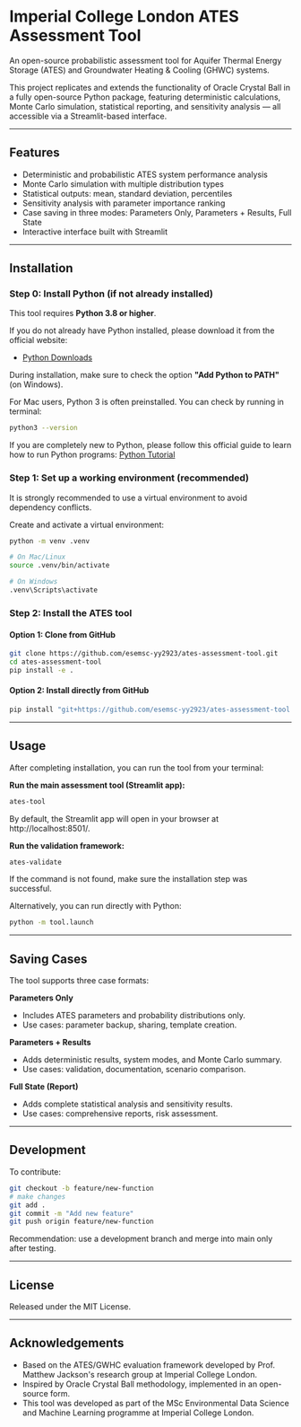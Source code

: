 # Imperial College London ATES Assessment Tool

An open-source probabilistic assessment tool for Aquifer Thermal Energy Storage (ATES) and Groundwater Heating & Cooling (GHWC) systems.

This project replicates and extends the functionality of Oracle Crystal Ball in a fully open-source Python package, featuring deterministic calculations, Monte Carlo simulation, statistical reporting, and sensitivity analysis — all accessible via a Streamlit-based interface.

---

## Features

- Deterministic and probabilistic ATES system performance analysis
- Monte Carlo simulation with multiple distribution types
- Statistical outputs: mean, standard deviation, percentiles
- Sensitivity analysis with parameter importance ranking
- Case saving in three modes: Parameters Only, Parameters + Results, Full State
- Interactive interface built with Streamlit

---

## Installation

### Step 0: Install Python (if not already installed)

This tool requires **Python 3.8 or higher**.

If you do not already have Python installed, please download it from the official website:
- [Python Downloads](https://www.python.org/downloads/)

During installation, make sure to check the option **"Add Python to PATH"** (on Windows).

For Mac users, Python 3 is often preinstalled. You can check by running in terminal:
```bash
python3 --version
```

If you are completely new to Python, please follow this official guide to learn how to run Python programs: [Python Tutorial](https://docs.python.org/3/tutorial/)

### Step 1: Set up a working environment (recommended)

It is strongly recommended to use a virtual environment to avoid dependency conflicts.

Create and activate a virtual environment:
```bash
python -m venv .venv

# On Mac/Linux
source .venv/bin/activate

# On Windows
.venv\Scripts\activate
```

### Step 2: Install the ATES tool

#### Option 1: Clone from GitHub
```bash
git clone https://github.com/esemsc-yy2923/ates-assessment-tool.git
cd ates-assessment-tool
pip install -e .
```

#### Option 2: Install directly from GitHub
```bash
pip install "git+https://github.com/esemsc-yy2923/ates-assessment-tool.git"
```

---

## Usage

After completing installation, you can run the tool from your terminal:

**Run the main assessment tool (Streamlit app):**
```bash
ates-tool
```
By default, the Streamlit app will open in your browser at http://localhost:8501/.

**Run the validation framework:**
```bash
ates-validate
```

If the command is not found, make sure the installation step was successful.

Alternatively, you can run directly with Python:
```bash
python -m tool.launch
```

---

## Saving Cases

The tool supports three case formats:

**Parameters Only**
- Includes ATES parameters and probability distributions only.
- Use cases: parameter backup, sharing, template creation.

**Parameters + Results**
- Adds deterministic results, system modes, and Monte Carlo summary.
- Use cases: validation, documentation, scenario comparison.

**Full State (Report)**
- Adds complete statistical analysis and sensitivity results.
- Use cases: comprehensive reports, risk assessment.

---

## Development

To contribute:

```bash
git checkout -b feature/new-function
# make changes
git add .
git commit -m "Add new feature"
git push origin feature/new-function
```

Recommendation: use a development branch and merge into main only after testing.

---

## License

Released under the MIT License.

---

## Acknowledgements

- Based on the ATES/GWHC evaluation framework developed by Prof. Matthew Jackson's research group at Imperial College London.
- Inspired by Oracle Crystal Ball methodology, implemented in an open-source form.
- This tool was developed as part of the MSc Environmental Data Science and Machine Learning programme at Imperial College London.
